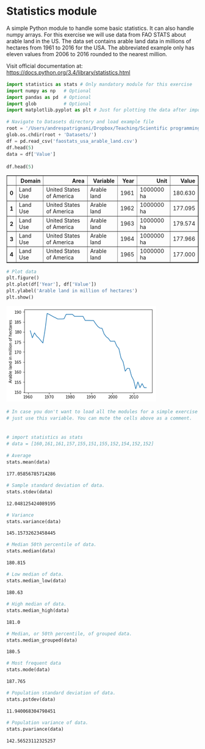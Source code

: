 
# Statistics module

A simple Python module to handle some basic statistics. It can also handle numpy arrays. For this exercise we will use data from FAO STATS about arable land in the US. The data set contains arable land data in millions of hectares from 1961 to 2016 for the USA. The abbreviated example only has eleven values from 2006 to 2016 rounded to the nearest million.


Visit official documentation at: <https://docs.python.org/3.4/library/statistics.html>


```python
import statistics as stats # Only mandatory module for this exercise
import numpy as np   # Optional
import pandas as pd  # Optional
import glob          # Optional
import matplotlib.pyplot as plt # Just for plotting the data after importing

```


```python
# Navigate to Datasets directory and load example file
root = '/Users/andrespatrignani/Dropbox/Teaching/Scientific programming/introcoding-spring-2019/'
glob.os.chdir(root + 'Datasets/')
df = pd.read_csv('faostats_usa_arable_land.csv')
df.head(5)
data = df['Value']

df.head(5)
```




<div>
<style scoped>
    .dataframe tbody tr th:only-of-type {
        vertical-align: middle;
    }

    .dataframe tbody tr th {
        vertical-align: top;
    }

    .dataframe thead th {
        text-align: right;
    }
</style>
<table border="1" class="dataframe">
  <thead>
    <tr style="text-align: right;">
      <th></th>
      <th>Domain</th>
      <th>Area</th>
      <th>Variable</th>
      <th>Year</th>
      <th>Unit</th>
      <th>Value</th>
    </tr>
  </thead>
  <tbody>
    <tr>
      <th>0</th>
      <td>Land Use</td>
      <td>United States of America</td>
      <td>Arable land</td>
      <td>1961</td>
      <td>1000000 ha</td>
      <td>180.630</td>
    </tr>
    <tr>
      <th>1</th>
      <td>Land Use</td>
      <td>United States of America</td>
      <td>Arable land</td>
      <td>1962</td>
      <td>1000000 ha</td>
      <td>177.095</td>
    </tr>
    <tr>
      <th>2</th>
      <td>Land Use</td>
      <td>United States of America</td>
      <td>Arable land</td>
      <td>1963</td>
      <td>1000000 ha</td>
      <td>179.574</td>
    </tr>
    <tr>
      <th>3</th>
      <td>Land Use</td>
      <td>United States of America</td>
      <td>Arable land</td>
      <td>1964</td>
      <td>1000000 ha</td>
      <td>177.966</td>
    </tr>
    <tr>
      <th>4</th>
      <td>Land Use</td>
      <td>United States of America</td>
      <td>Arable land</td>
      <td>1965</td>
      <td>1000000 ha</td>
      <td>177.000</td>
    </tr>
  </tbody>
</table>
</div>




```python
# Plot data
plt.figure()
plt.plot(df['Year'], df['Value'])
plt.ylabel('Arable land in million of hectares')
plt.show()
```


![png](output_3_0.png)



```python
# In case you don't want to load all the modules for a simple exercise 
# just use this variable. You can mute the cells above as a comment.


# import statistics as stats 
# data = [160,161,161,157,155,151,155,152,154,152,152]
```


```python
# Average
stats.mean(data)
```




    177.05856785714286




```python
# Sample standard deviation of data.
stats.stdev(data)       
```




    12.048125424089195




```python
# Variance
stats.variance(data)   
```




    145.15732623458445




```python
# Median 50th percentile of data.
stats.median(data)          
```




    180.815




```python
# Low median of data.
stats.median_low(data)      
```




    180.63




```python
# High median of data.
stats.median_high(data)     
```




    181.0




```python
# Median, or 50th percentile, of grouped data.
stats.median_grouped(data)  
```




    180.5




```python
# Most frequent data
stats.mode(data)            
```




    187.765




```python
# Population standard deviation of data.
stats.pstdev(data)          
```




    11.940068304798451




```python
# Population variance of data.
stats.pvariance(data)       
```




    142.56523112325257


